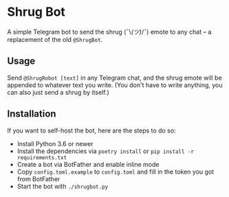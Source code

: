 # Shrug Bot

A simple Telegram bot to send the shrug (¯\\_(ツ)_/¯) emote to any chat – a replacement of the old `@ShrugBot`.

## Usage

Send `@ShrugRobot [text]` in any Telegram chat, and the shrug emote will be appended to whatever text you write. (You don't have to write anything, you can also just send a shrug by itself.)

## Installation

If you want to self-host the bot, here are the steps to do so:

* Install Python 3.6 or newer
* Install the dependencies via `poetry install` or `pip install -r requirements.txt`
* Create a bot via BotFather and enable inline mode
* Copy `config.toml.example` to `config.toml` and fill in the token you got from BotFather
* Start the bot with `./shrugbot.py`
